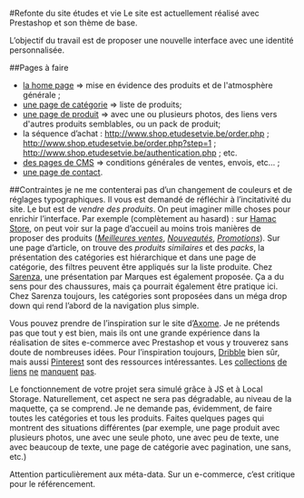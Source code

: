 #Refonte du site études et vie
Le site est actuellement réalisé avec Prestashop et son thème de base.

L’objectif du travail est de proposer une nouvelle interface avec une identité personnalisée.

##Pages à faire 
- [la home page](http://www.shop.etudesetvie.be) => mise en évidence des produits et de l'atmosphère générale ;
- [une page de catégorie](http://www.shop.etudesetvie.be/category.php?id_category=62) => liste de produits;
- [une page de produit](http://www.shop.etudesetvie.be/product.php?id_product=199) => avec une ou plusieurs photos, des liens vers d'autres produits semblables, ou un pack de produit; 
- la séquence d’achat : http://www.shop.etudesetvie.be/order.php ; http://www.shop.etudesetvie.be/order.php?step=1 ; http://www.shop.etudesetvie.be/authentication.php ; etc.
- [des pages de CMS](http://www.shop.etudesetvie.be/cms.php?id_cms=1) => conditions générales de ventes, envois, etc... ;
- [une page de contact](http://www.shop.etudesetvie.be/contact-form.php).

##Contraintes
je ne me contenterai pas d’un changement de couleurs et de réglages typographiques. Il vous est demandé de réfléchir à l’incitativité du site. Le but est de *vendre des produits*. On peut imaginer mille choses pour enrichir l’interface. Par exemple (complètement au hasard) : sur [Hamac Store](http://www.hamac-store.com), on peut voir sur la page d’accueil au moins trois manières de proposer des produits (*[Meilleures ventes](http://www.shop.etudesetvie.be/best-sales.php)*, *[Nouveautés](http://www.shop.etudesetvie.be/new-products.php)*, *[Promotions](http://www.shop.etudesetvie.be/prices-drop.php)*). Sur une page d’article, on trouve des *produits similaires* et des *packs*, la présentation des catégories est hiérarchique et dans une page de catégorie, des filtres peuvent être appliqués sur la liste produite. Chez [Sarenza](http://www.sarenza.com), une présentation par Marques est également proposée. Ça a du sens pour des chaussures, mais ça pourrait également être pratique ici. Chez Sarenza toujours, les catégories sont proposées dans un méga drop down qui rend l’abord de la navigation plus simple. 

Vous pouvez prendre de l’inspiration sur le site d’[Axome](http://www.axome.com/nos-realisations/). Je ne prétends pas que tout y est bien, mais ils ont une grande expérience dans la réalisation de sites e-commerce avec Prestashop et vous y trouverez sans doute de nombreuses idées. Pour l’inspiration toujours, [Dribble](http://dribbble.com/search?q=e-commerce) bien sûr, mais aussi [Pinterest](http://www.pinterest.com/search/boards/?q=e-commerce) sont des ressources intéressantes. Les [collections](http://vandelaydesign.com/blog/galleries/ecommerce-websites/) [de](http://www.hongkiat.com/blog/professionally-looking-ecommerce-web-design/) [liens](http://webdesignledger.com/inspiration/21-beautifully-designed-e-commerce-sites) [ne](http://www.designyourway.net/blog/inspiration/30-awesome-e-commerce-websites-for-your-inspiration/) [manquent](http://www.webhostingbillboarders.com/design/15-beautifully-designed-ecommerce-websites-for-your-design-inspiration/) [pas](http://cartfrenzy.com).

Le fonctionnement de votre projet sera simulé grâce à JS et à Local Storage. Naturellement, cet aspect ne sera pas dégradable, au niveau de la maquette, ça se comprend. Je ne demande pas, évidemment, de faire toutes les catégories et tous les produits. Faites quelques pages qui montrent des situations différentes (par exemple, une page produit avec plusieurs photos, une avec une seule photo, une avec peu de texte, une avec beaucoup de texte, une page de catégorie avec pagination, une sans, etc.)

Attention particulièrement aux méta-data. Sur un e-commerce, c’est critique pour le référencement. 


